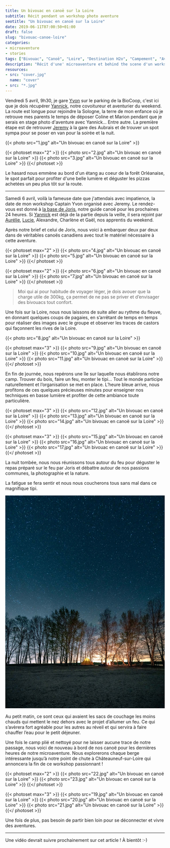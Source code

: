```yaml
---
title: Un bivouac en canoë sur la Loire
subtitle: Récit pendant un workshop photo aventure
seotitle: "Un bivouac en canoë sur la Loire"
date: 2019-06-11T07:00:50+01:00
draft: false
slug: "bivouac-canoe-loire"
categories:
- microaventure
- stories
tags: ["Bivouac", "Canoë", "Loire", "Destination H2o", "Campement", "Aventure", "microaventure", "Captain Yvon", "France"]
description: "Récit d'une' microaventure et behind the scene d'un workshop photo aventure sur les bords de Loire en canoë autour d'un bivouac avec Captain Yvon Studio."
resources:
- src: "cover.jpg"
  name: "cover"
- src: "*.jpg"
---
```


Vendredi 5 avril, 9h30, je gare [Yvon](https://www.instagram.com/lifewithyvon/) sur le parking de la BioCoop, c'est ici que je dois récupérer [Yannick](https://vadrouilles.co/bivouac-et-canoe/), notre covoitureur et aventurier du weekend. La route est longue pour rejoindre la Sologne, la terre de mon enfance où je retrouve mes parents le temps de déposer Coline et Marion pendant que je serais en stage photo d'aventure avec Yannick... Entre autre.
La première étape est de retrouver [Jeremy](https://djisupertramp.com/) à la gare des Aubrais et de trouver un spot sympa pour se poser en van pour la soirée et la nuit.

{{< photo src="1.jpg" alt="Un bivouac en canoë sur la Loire" >}}

{{< photoset max="2" >}}
  {{< photo src="2.jpg" alt="Un bivouac en canoë sur la Loire" >}}
  {{< photo src="3.jpg" alt="Un bivouac en canoë sur la Loire" >}}
{{</ photoset >}}

Le hasard nous emmène au bord d'un étang au coeur de la forêt Orléanaise, le spot parfait pour profiter d'une belle lumière et déguster les pizzas achetées un peu plus tôt sur la route.

***

Samedi 6 avril, voilà la fameuse date que j'attendais avec impatience, la date de mon workshop Captain Yvon organisé avec Jeremy. Le rendez-vous est donné à [la base de Joris](https://www.destinationh2o.fr/), notre guide canoë pour les prochaines 24 heures. Si [Yannick](https://www.instagram.com/vadrouilles.co/) est déjà de la partie depuis la veille, il sera rejoint par [Aurélie](https://www.instagram.com/aurel_baroude/), [Lucie](https://www.instagram.com/lulujzzz/), Alexandre, Charlène et Gaël, nos apprentis du weekend.

Après notre brief et celui de Joris, nous voici à embarquer deux par deux dans de véritables canoës canadiens avec tout le matériel nécessaire à cette aventure.

{{< photoset max="2" >}}
  {{< photo src="4.jpg" alt="Un bivouac en canoë sur la Loire" >}}
  {{< photo src="5.jpg" alt="Un bivouac en canoë sur la Loire" >}}
{{</ photoset >}}

{{< photoset max="2" >}}
  {{< photo src="6.jpg" alt="Un bivouac en canoë sur la Loire" >}}
  {{< photo src="7.jpg" alt="Un bivouac en canoë sur la Loire" >}}
{{</ photoset >}}

> Moi qui ai pour habitude de voyager léger, je dois avouer que la charge utile de 300kg, ça permet de ne pas se priver et d’envisager des bivouacs tout confort.

Une fois sur la Loire, nous nous laissons de suite aller au rythme du fleuve, en donnant quelques coups de pagaies, en s’arrêtant de temps en temps pour réaliser des images avec le groupe et observer les traces de castors qui façonnent les rives de la Loire.

{{< photo src="8.jpg" alt="Un bivouac en canoë sur la Loire" >}}

{{< photoset max="3" >}}
  {{< photo src="9.jpg" alt="Un bivouac en canoë sur la Loire" >}}
  {{< photo src="10.jpg" alt="Un bivouac en canoë sur la Loire" >}}
  {{< photo src="11.jpg" alt="Un bivouac en canoë sur la Loire" >}}
{{</ photoset >}}

En fin de journée, nous repérons une île sur laquelle nous établirons notre camp. Trouver du bois, faire un feu, monter le tipi... Tout le monde participe naturellement et l’organisation se met en place.
L’heure bleue arrive, nous profitons de ces quelques précieuses minutes pour enseigner nos techniques en basse lumière et profiter de cette ambiance toute particulière.

{{< photoset max="3" >}}
  {{< photo src="12.jpg" alt="Un bivouac en canoë sur la Loire" >}}
  {{< photo src="13.jpg" alt="Un bivouac en canoë sur la Loire" >}}
  {{< photo src="14.jpg" alt="Un bivouac en canoë sur la Loire" >}}
{{</ photoset >}}

{{< photoset max="3" >}}
  {{< photo src="15.jpg" alt="Un bivouac en canoë sur la Loire" >}}
  {{< photo src="16.jpg" alt="Un bivouac en canoë sur la Loire" >}}
  {{< photo src="17.jpg" alt="Un bivouac en canoë sur la Loire" >}}
{{</ photoset >}}

La nuit tombée, nous nous réunissons tous autour du feu pour déguster le repas préparé sur le feu par Joris et débattre autour de nos passions communes, la photographie et la nature.

La fatigue se fera sentir et nous nous coucherons tous sans mal dans ce magnifique tipi.

![Un bivouac en canoë sur la Loire](18.jpg)

Au petit matin, ce sont ceux qui avaient les sacs de couchage les moins chauds qui mettent le nez dehors avec le projet d’allumer un feu. Ce qui s’avèrera fort agréable pour les autres au réveil et qui servira à faire chauffer l’eau pour le petit déjeuner.

Une fois le camp plié et nettoyé pour ne laisser aucune trace de notre passage, nous voici de nouveau à bord de nos canoë pour les dernières heures de notre microaventure.
Nous explorerons chaque berge intéressante jusqu’à notre point de chute à Châteauneuf-sur-Loire qui annoncera la fin de ce workshop passionnant !

{{< photoset max="2" >}}
  {{< photo src="22.jpg" alt="Un bivouac en canoë sur la Loire" >}}
  {{< photo src="23.jpg" alt="Un bivouac en canoë sur la Loire" >}}
{{</ photoset >}}

{{< photoset max="3" >}}
  {{< photo src="19.jpg" alt="Un bivouac en canoë sur la Loire" >}}
  {{< photo src="20.jpg" alt="Un bivouac en canoë sur la Loire" >}}
  {{< photo src="21.jpg" alt="Un bivouac en canoë sur la Loire" >}}
{{</ photoset >}}

Une fois de plus, pas besoin de partir bien loin pour se déconnecter et vivre des aventures.

***

Une vidéo devrait suivre prochainement sur cet article ! À bientôt :-)
